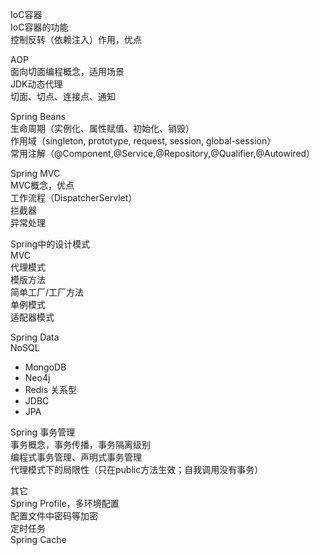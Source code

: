 IoC容器  
 IoC容器的功能  
 控制反转（依赖注入）作用，优点  

AOP  
 面向切面编程概念，适用场景  
 JDK动态代理  
 切面、切点、连接点、通知  


Spring Beans    
 生命周期（实例化、属性赋值、初始化、销毁）  
 作用域（singleton, prototype, request, session, global-session）  
 常用注解（@Component,@Service,@Repository,@Qualifier,@Autowired）  


Spring MVC  
 MVC概念，优点  
 工作流程（DispatcherServlet）  
 拦截器  
 异常处理  

Spring中的设计模式   
 MVC  
 代理模式  
 模版方法  
 简单工厂/工厂方法  
 单例模式  
 适配器模式  

Spring Data  
 NoSQL   
  - MongoDB
  - Neo4j
  - Redis
 关系型  
  - JDBC
  - JPA


Spring 事务管理  
 事务概念，事务传播，事务隔离级别  
 编程式事务管理、声明式事务管理  
 代理模式下的局限性（只在public方法生效；自我调用没有事务）  


其它  
  Spring Profile，多环境配置  
  配置文件中密码等加密  
  定时任务  
  Spring Cache  
